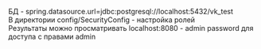 БД - spring.datasource.url=jdbc:postgresql://localhost:5432/vk_test \
В директории config/SecurityConfig - настройка ролей \
Результаты можно просматривать localhost:8080 - admin password для доступа с правами admin
